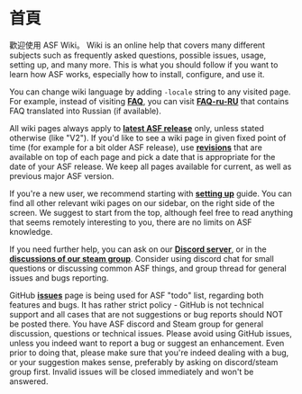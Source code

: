 # 首頁

歡迎使用 ASF Wiki。 Wiki is an online help that covers many different subjects such as frequently asked questions, possible issues, usage, setting up, and many more. This is what you should follow if you want to learn how ASF works, especially how to install, configure, and use it.

You can change wiki language by adding `-locale` string to any visited page. For example, instead of visiting **[FAQ](https://github.com/JustArchiNET/ArchiSteamFarm/wiki/FAQ)**, you can visit **[FAQ-ru-RU](https://github.com/JustArchiNET/ArchiSteamFarm/wiki/FAQ-ru-RU)** that contains FAQ translated into Russian (if available).

All wiki pages always apply to **[latest ASF release](https://github.com/JustArchiNET/ArchiSteamFarm/releases)** only, unless stated otherwise (like "V2"). If you'd like to see a wiki page in given fixed point of time (for example for a bit older ASF release), use **[revisions](https://github.com/JustArchiNET/ArchiSteamFarm/wiki/_history)** that are available on top of each page and pick a date that is appropriate for the date of your ASF release. We keep all pages available for current, as well as previous major ASF version.

If you're a new user, we recommend starting with **[setting up](https://github.com/JustArchiNET/ArchiSteamFarm/wiki/Setting-up)** guide. You can find all other relevant wiki pages on our sidebar, on the right side of the screen. We suggest to start from the top, although feel free to read anything that seems remotely interesting to you, there are no limits on ASF knowledge.

If you need further help, you can ask on our **[Discord server](https://discord.gg/hSQgt8j)**, or in the **[discussions of our steam group](https://steamcommunity.com/groups/archiasf/discussions/1)**. Consider using discord chat for small questions or discussing common ASF things, and group thread for general issues and bugs reporting.

GitHub **[issues](https://github.com/JustArchiNET/ArchiSteamFarm/issues)** page is being used for ASF "todo" list, regarding both features and bugs. It has rather strict policy - GitHub is not technical support and all cases that are not suggestions or bug reports should NOT be posted there. You have ASF discord and Steam group for general discussion, questions or technical issues. Please avoid using GitHub issues, unless you indeed want to report a bug or suggest an enhancement. Even prior to doing that, please make sure that you're indeed dealing with a bug, or your suggestion makes sense, preferably by asking on discord/steam group first. Invalid issues will be closed immediately and won't be answered.